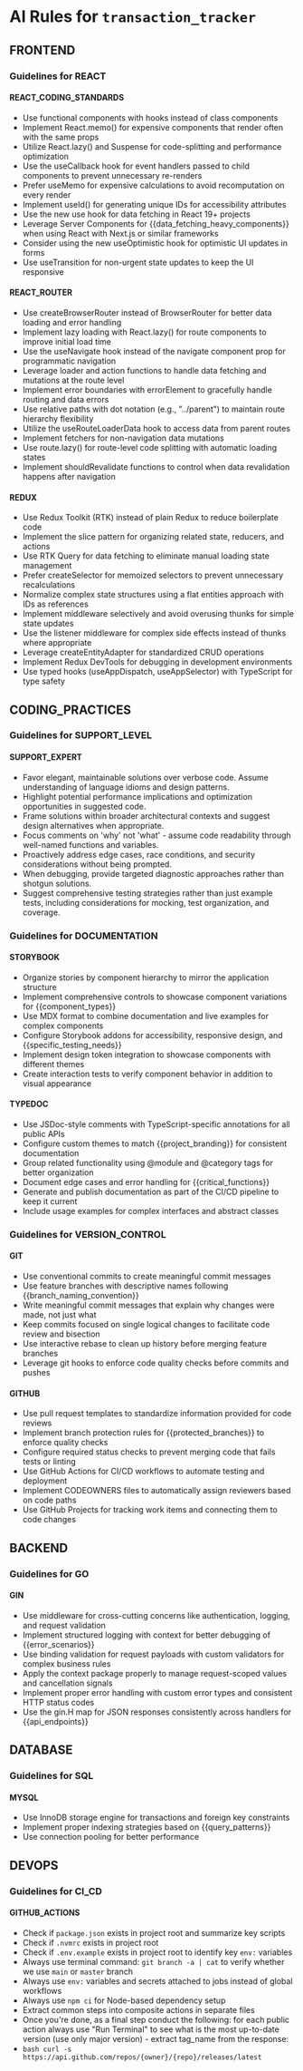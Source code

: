 # AI Rules for `transaction_tracker`

## FRONTEND

### Guidelines for REACT

#### REACT_CODING_STANDARDS

- Use functional components with hooks instead of class components
- Implement React.memo() for expensive components that render often with the same props
- Utilize React.lazy() and Suspense for code-splitting and performance optimization
- Use the useCallback hook for event handlers passed to child components to prevent unnecessary re-renders
- Prefer useMemo for expensive calculations to avoid recomputation on every render
- Implement useId() for generating unique IDs for accessibility attributes
- Use the new use hook for data fetching in React 19+ projects
- Leverage Server Components for {{data_fetching_heavy_components}} when using React with Next.js or similar frameworks
- Consider using the new useOptimistic hook for optimistic UI updates in forms
- Use useTransition for non-urgent state updates to keep the UI responsive

#### REACT_ROUTER

- Use createBrowserRouter instead of BrowserRouter for better data loading and error handling
- Implement lazy loading with React.lazy() for route components to improve initial load time
- Use the useNavigate hook instead of the navigate component prop for programmatic navigation
- Leverage loader and action functions to handle data fetching and mutations at the route level
- Implement error boundaries with errorElement to gracefully handle routing and data errors
- Use relative paths with dot notation (e.g., "../parent") to maintain route hierarchy flexibility
- Utilize the useRouteLoaderData hook to access data from parent routes
- Implement fetchers for non-navigation data mutations
- Use route.lazy() for route-level code splitting with automatic loading states
- Implement shouldRevalidate functions to control when data revalidation happens after navigation

#### REDUX

- Use Redux Toolkit (RTK) instead of plain Redux to reduce boilerplate code
- Implement the slice pattern for organizing related state, reducers, and actions
- Use RTK Query for data fetching to eliminate manual loading state management
- Prefer createSelector for memoized selectors to prevent unnecessary recalculations
- Normalize complex state structures using a flat entities approach with IDs as references
- Implement middleware selectively and avoid overusing thunks for simple state updates
- Use the listener middleware for complex side effects instead of thunks where appropriate
- Leverage createEntityAdapter for standardized CRUD operations
- Implement Redux DevTools for debugging in development environments
- Use typed hooks (useAppDispatch, useAppSelector) with TypeScript for type safety

## CODING_PRACTICES

### Guidelines for SUPPORT_LEVEL

#### SUPPORT_EXPERT

- Favor elegant, maintainable solutions over verbose code. Assume understanding of language idioms and design patterns.
- Highlight potential performance implications and optimization opportunities in suggested code.
- Frame solutions within broader architectural contexts and suggest design alternatives when appropriate.
- Focus comments on 'why' not 'what' - assume code readability through well-named functions and variables.
- Proactively address edge cases, race conditions, and security considerations without being prompted.
- When debugging, provide targeted diagnostic approaches rather than shotgun solutions.
- Suggest comprehensive testing strategies rather than just example tests, including considerations for mocking, test organization, and coverage.

### Guidelines for DOCUMENTATION

#### STORYBOOK

- Organize stories by component hierarchy to mirror the application structure
- Implement comprehensive controls to showcase component variations for {{component_types}}
- Use MDX format to combine documentation and live examples for complex components
- Configure Storybook addons for accessibility, responsive design, and {{specific_testing_needs}}
- Implement design token integration to showcase components with different themes
- Create interaction tests to verify component behavior in addition to visual appearance

#### TYPEDOC

- Use JSDoc-style comments with TypeScript-specific annotations for all public APIs
- Configure custom themes to match {{project_branding}} for consistent documentation
- Group related functionality using @module and @category tags for better organization
- Document edge cases and error handling for {{critical_functions}}
- Generate and publish documentation as part of the CI/CD pipeline to keep it current
- Include usage examples for complex interfaces and abstract classes

### Guidelines for VERSION_CONTROL

#### GIT

- Use conventional commits to create meaningful commit messages
- Use feature branches with descriptive names following {{branch_naming_convention}}
- Write meaningful commit messages that explain why changes were made, not just what
- Keep commits focused on single logical changes to facilitate code review and bisection
- Use interactive rebase to clean up history before merging feature branches
- Leverage git hooks to enforce code quality checks before commits and pushes

#### GITHUB

- Use pull request templates to standardize information provided for code reviews
- Implement branch protection rules for {{protected_branches}} to enforce quality checks
- Configure required status checks to prevent merging code that fails tests or linting
- Use GitHub Actions for CI/CD workflows to automate testing and deployment
- Implement CODEOWNERS files to automatically assign reviewers based on code paths
- Use GitHub Projects for tracking work items and connecting them to code changes

## BACKEND

### Guidelines for GO

#### GIN

- Use middleware for cross-cutting concerns like authentication, logging, and request validation
- Implement structured logging with context for better debugging of {{error_scenarios}}
- Use binding validation for request payloads with custom validators for complex business rules
- Apply the context package properly to manage request-scoped values and cancellation signals
- Implement proper error handling with custom error types and consistent HTTP status codes
- Use the gin.H map for JSON responses consistently across handlers for {{api_endpoints}}

## DATABASE

### Guidelines for SQL

#### MYSQL

- Use InnoDB storage engine for transactions and foreign key constraints
- Implement proper indexing strategies based on {{query_patterns}}
- Use connection pooling for better performance

## DEVOPS

### Guidelines for CI_CD

#### GITHUB_ACTIONS

- Check if `package.json` exists in project root and summarize key scripts
- Check if `.nvmrc` exists in project root
- Check if `.env.example` exists in project root to identify key `env:` variables
- Always use terminal command: `git branch -a | cat` to verify whether we use `main` or `master` branch
- Always use `env:` variables and secrets attached to jobs instead of global workflows
- Always use `npm ci` for Node-based dependency setup
- Extract common steps into composite actions in separate files
- Once you're done, as a final step conduct the following: for each public action always use <tool>"Run Terminal"</tool> to see what is the most up-to-date version (use only major version) - extract tag_name from the response:
- `bash curl -s https://api.github.com/repos/{owner}/{repo}/releases/latest `

